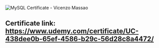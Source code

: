 
![MySQL Certificate - Vicenzo Massao](https://github.com/user-attachments/assets/bed379c6-6c5a-449d-a454-fc1b8878d07b)

## Certificate link: https://www.udemy.com/certificate/UC-438dee0b-65ef-4586-b29c-56d28c8a4472/
